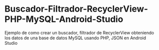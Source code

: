 # Buscador-Filtrador-RecyclerView-PHP-MySQL-Android-Studio
Ejemplo de como crear un buscador, filtrador de RecyclerView obteniendo los datos de una base de datos MySQL usando PHP, JSON en Android Studio
